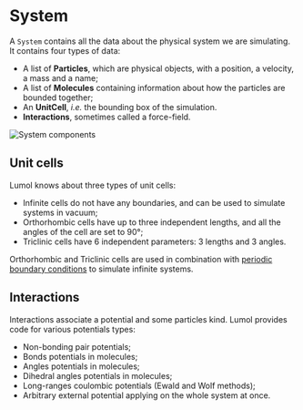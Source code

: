 # System

A `System` contains all the data about the physical system we are simulating.
It contains four types of data:

- A list of **Particles**, which are physical objects, with a position, a
  velocity, a mass and a name;
- A list of **Molecules** containing information about how the particles are
  bounded together;
- An **UnitCell**, *i.e.* the bounding box of the simulation.
- **Interactions**, sometimes called a force-field.

![System components](static/img/system.svg#center)

## Unit cells

Lumol knows about three types of unit cells:

* Infinite cells do not have any boundaries, and can be used to simulate
  systems in vacuum;
* Orthorhombic cells have up to three independent lengths, and all the angles
  of the cell are set to 90°;
* Triclinic cells have 6 independent parameters: 3 lengths and 3 angles.

Orthorhombic and Triclinic cells are used in combination with [periodic boundary
conditions](https://en.wikipedia.org/wiki/Periodic_boundary_conditions) to
simulate infinite systems.

## Interactions

Interactions associate a potential and some particles kind. Lumol provides
code for various potentials types:

* Non-bonding pair potentials;
* Bonds potentials in molecules;
* Angles potentials in molecules;
* Dihedral angles potentials in molecules;
* Long-ranges coulombic potentials (Ewald and Wolf methods);
* Arbitrary external potential applying on the whole system at once.
